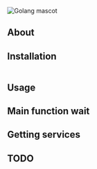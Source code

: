 ![Golang mascot](https://listimg.pinclipart.com/picdir/s/571-5718150_go-clipart.png)

## About

## Installation
```shell

```
## Usage

## Main function wait

## Getting services

## TODO